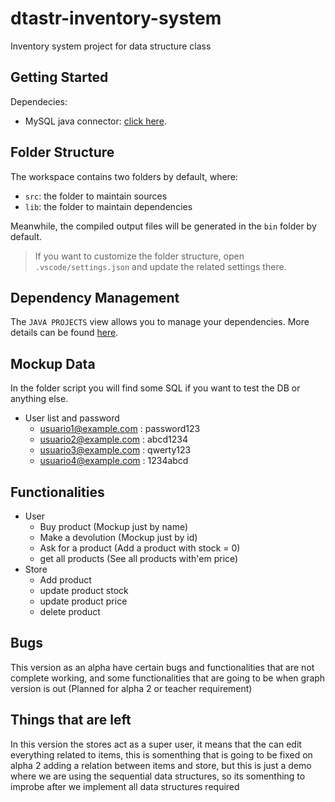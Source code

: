 # dtastr-inventory-system
Inventory system project for data structure class

## Getting Started

Dependecies:
* MySQL java connector: [click here](https://dev.mysql.com/downloads/connector/j/).

## Folder Structure

The workspace contains two folders by default, where:

- `src`: the folder to maintain sources
- `lib`: the folder to maintain dependencies

Meanwhile, the compiled output files will be generated in the `bin` folder by default.

> If you want to customize the folder structure, open `.vscode/settings.json` and update the related settings there.

## Dependency Management

The `JAVA PROJECTS` view allows you to manage your dependencies. More details can be found [here](https://github.com/microsoft/vscode-java-dependency#manage-dependencies).


## Mockup Data
In the folder script you will find some SQL if you want to test the DB or anything else.
* User list and password
    * usuario1@example.com : password123
    * usuario2@example.com : abcd1234
    * usuario3@example.com : qwerty123
    * usuario4@example.com : 1234abcd

## Functionalities
* User
    * Buy product (Mockup just by name)
    * Make a devolution (Mockup just by id)
    * Ask for a product (Add a product with stock = 0)
    * get all products (See all products with'em price)
* Store
    * Add product
    * update product stock
    * update product price
    * delete product

## Bugs
This version as an alpha have certain bugs and functionalities that are not complete working, and some functionalities that are going to be when graph version is out (Planned for alpha 2 or teacher requirement)

## Things that are left
In this version the stores act as a super user, it means that the can edit everything related to items, this is somenthing that is going to be fixed on alpha 2 adding a relation between items and store, but this is just a demo where we are using the sequential data structures, so its somenthing to improbe after we implement all data structures required